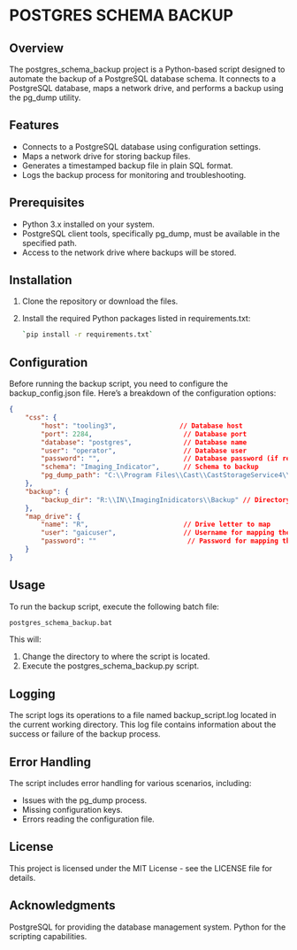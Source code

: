 # POSTGRES SCHEMA BACKUP

## Overview
The postgres_schema_backup project is a Python-based script designed to automate the backup of a PostgreSQL database schema. It connects to a PostgreSQL database, maps a network drive, and performs a backup using the pg_dump utility.

## Features
- Connects to a PostgreSQL database using configuration settings.
- Maps a network drive for storing backup files.
- Generates a timestamped backup file in plain SQL format.
- Logs the backup process for monitoring and troubleshooting.

## Prerequisites
- Python 3.x installed on your system.
- PostgreSQL client tools, specifically pg_dump, must be available in the specified path.
- Access to the network drive where backups will be stored.

## Installation
1. Clone the repository or download the files.
2. Install the required Python packages listed in requirements.txt:

	```bash
	`pip install -r requirements.txt`
	```

## Configuration
Before running the backup script, you need to configure the backup_config.json file. Here’s a breakdown of the configuration options:


```json
{
    "css": {
        "host": "tooling3",                // Database host
        "port": 2284,                       // Database port
        "database": "postgres",             // Database name
        "user": "operator",                 // Database user
        "password": "",                     // Database password (if required)
        "schema": "Imaging_Indicator",      // Schema to backup
        "pg_dump_path": "C:\\Program Files\\Cast\\CastStorageService4\\bin\\pg_dump.exe" // Path to pg_dump
    },
    "backup": {
        "backup_dir": "R:\\IN\\ImagingInidicators\\Backup" // Directory to store backups
    },
    "map_drive": {
        "name": "R",                        // Drive letter to map
        "user": "gaicuser",                 // Username for mapping the drive
        "password": ""                       // Password for mapping the drive (if required)
    }
}
```

## Usage
To run the backup script, execute the following batch file:

```bash
postgres_schema_backup.bat
```

This will:

1. Change the directory to where the script is located.
2. Execute the postgres_schema_backup.py script.

## Logging
The script logs its operations to a file named backup_script.log located in the current working directory. This log file contains information about the success or failure of the backup process.

## Error Handling
The script includes error handling for various scenarios, including:

- Issues with the pg_dump process.
- Missing configuration keys.
- Errors reading the configuration file.

## License
This project is licensed under the MIT License - see the LICENSE file for details.

## Acknowledgments
PostgreSQL for providing the database management system.
Python for the scripting capabilities.
